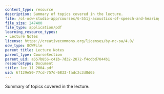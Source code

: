 ```yaml
---
content_type: resource
description: Summary of topics covered in the lecture.
file: /ol-ocw-studio-app/courses/6-551j-acoustics-of-speech-and-hearing-fall-2004/6f129e5077cd757d6833fadc2c3d8d65_lec_11_2004.pdf
file_size: 247400
file_type: application/pdf
learning_resource_types:
- Lecture Notes
license: https://creativecommons.org/licenses/by-nc-sa/4.0/
ocw_type: OCWFile
parent_title: Lecture Notes
parent_type: CourseSection
parent_uid: a557b856-c41b-7d32-2072-f4cdbd7044b1
resourcetype: Document
title: lec_11_2004.pdf
uid: 6f129e50-77cd-757d-6833-fadc2c3d8d65
---
```

Summary of topics covered in the lecture.